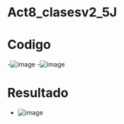 # Act8_clasesv2_5J
# Codigo
-![image](https://github.com/user-attachments/assets/ef20f4cf-7b3f-463a-ac92-6e197db55461)
-![image](https://github.com/user-attachments/assets/1272de41-9a65-4a68-b384-f5c2ad79cd4c)
# Resultado
- ![image](https://github.com/user-attachments/assets/810bb68b-a7b3-4be5-a28a-6efe709a8da8)



